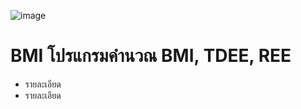 ![image](https://encrypted-tbn0.gstatic.com/images?q=tbn%3AANd9GcQlsprzWXtiLf6U2o5iH1dkN9PoNgrNfacjZvGQTERc0PHcodF5)

# BMI โปรแกรมคำนวณ BMI, TDEE, REE
- รายละเอียด
- รายละเอียด